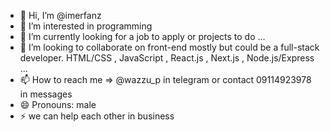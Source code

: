 - 👋 Hi, I’m @imerfanz
- 👀 I’m interested in programming
- 🌱 I’m currently looking for a job to apply or projects to do ...
- 💞️ I’m looking to collaborate on front-end mostly but could be a full-stack developer. HTML/CSS , JavaScript , React.js , Next.js , Node.js/Express ...
- 📫 How to reach me => @wazzu_p in telegram or contact 09114923978 in messages
- 😄 Pronouns: male
- ⚡ we can help each other in business

